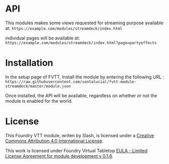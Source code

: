 # API

This modules makes some views requested for streaming purpose available at:
`https://example.com/modules/streamdeck/index.html`

individual pages will be available at:
`https://example.com/modules/streamdeck/index.html?page=partyeffects`

# Installation
In the setup page of FVTT, Install the module by entering the following URL : `https://raw.githubusercontent.com/santalucial/fvtt-module-streamdeck/master/module.json`

Once installed, the API will be available, regardless on whether or not the module is enabled for the world.

# License
This Foundry VTT module, writen by Slash, is licensed under a [Creative Commons Attribution 4.0 International License](http://creativecommons.org/licenses/by/4.0/).

This work is licensed under Foundry Virtual Tabletop [EULA - Limited License Agreement for module development v 0.1.6](http://foundryvtt.com/pages/license.html).